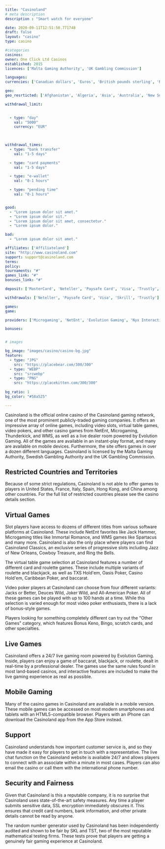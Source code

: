 ```yaml
---
title: "Casinoland"
# meta description
description : "Smart watch for everyone"

date: 2020-09-11T12:51:50.771748
draft: false
layout: "casino" 
type: casino

#categories
casinos: 
owner: One Click Ltd Casinos
established: 2015
licences: ['Malta Gaming Authority', 'UK Gambling Commission']

languages: 
currencies: ['Canadian dollars', 'Euros', 'British pounds sterling', 'New Zealand dollars']

geo: 
geo_resrticted: ['Afghanistan', 'Algeria', 'Asia', 'Australia', 'New South Wales', 'Belgium', 'Bouvet Island', 'British Indian Ocean Territory', 'Bulgaria', 'Comoros', 'Cyprus', 'Czech Republic', 'Denmark', 'Ecuador', 'Estonia', 'Ethiopia', 'Faroe Islands', 'France', 'Germany', 'Schleswig-Holstein', 'Greece', 'Greenland', 'Hong Kong', 'Hungary', 'India', 'Indonesia', 'Iran', 'Iraq', 'Israel', 'Italy', 'Jordan', 'Marshall Islands', 'North Korea', 'Norway', 'Pakistan', 'Palestinian Territories', 'Philippines', 'Poland', 'Portugal', 'Puerto Rico', 'Romania', 'Singapore', 'Slovenia', 'Somalia', 'South Africa', 'South Georgia and the South Sandwich Islands', 'South Sudan', 'Spain', 'Sudan', 'Sweden', 'Switzerland', 'Syria', 'United States', 'Alabama', 'Alaska', 'American Samoa', 'Arizona', 'Arkansas', 'California', 'Colorado', 'Connecticut', 'Delaware', 'District of Columbia', 'Florida', 'Georgia(US)', 'Guam', 'Hawaii', 'Idaho', 'Illinois', 'Indiana', 'Iowa', 'Kansas', 'Kentucky', 'Louisiana', 'Maine', 'Maryland', 'Massachusetts', 'Michigan', 'Minnesota', 'Mississippi', 'Missouri', 'Montana', 'Nebraska', 'Nevada', 'New Hampshire', 'New Jersey', 'New Mexico', 'New York', 'North Carolina', 'North Dakota', 'Northern Mariana Islands', 'Ohio', 'Oklahoma', 'Oregon', 'Pennsylvania', 'Rhode Island', 'South Carolina', 'South Dakota', 'Tennessee', 'Texas', 'U.S. Virgin Islands', 'Utah', 'Vermont', 'Virginia', 'Washington', 'West Virginia', 'Wisconsin', 'Wyoming', 'Vatican City', 'Western Sahara', 'Yemen']

withdrawal_limit:

  
  - type: "day"
    val: "5000"
    currency: "EUR"
  
  

withdrawal_times:
  - type: "bank transfer"
    val: "1-5 days"

  - type: "card payments"
    val: "1-5 days"

  - type: "e-wallet"
    val: "0-1 hours"

  - type: "pending time"
    val: "0-1 hours"


good:
  - "Lorem ipsum dolor sit amet."
  - "Lorem ipsum dolor sit."
  - "Lorem ipsum dolor sit amet, consectetur."
  - "Lorem ipsum dolor."

bad:
  - "Lorem ipsum dolor sit amet."

affiliates: ['Affiliateland']
site: "http://www.casinoland.com"
support: support@casinoland.com
terms:
policy:
tournaments: "#"
games_link: "#"
bonuses_link: "#"

deposit: ['MasterCard', 'Neteller', 'Paysafe Card', 'Visa', 'Trustly', 'Skrill', 'Maestro']

withdrawals: ['Neteller', 'Paysafe Card', 'Visa', 'Skrill', 'Trustly']

games: 
game:

providers: ['Microgaming', 'NetEnt', 'Evolution Gaming', 'Nyx Interactive', 'Bally', "Play'n GO", 'IGT (WagerWorks)', 'WMS', 'NextGen Gaming', 'Blueprint Gaming', 'Barcrest Games', 'Thunderkick', 'Big Time Gaming', 'Elk Studios', 'SG Gaming', 'Lightning Box', 'Inspired', 'Saber Interactive', 'Red Tiger Gaming', 'Shuffle Master']

bonuses:


# images

bg_image: "images/casino/casino-bg.jpg"  
feature:
  - type: "JPG" 
    src: "https://placebear.com/300/300"
  - type: "WEBP"
    src: "srcwebp"
  - type: "PNG"
    src: "https://placekitten.com/300/300"  
 
bg_ratio: 1 
bg_color: "#58a525"  

---
```


Casinoland is the official online casino of the Casinoland gaming network, one of the most prominent publicly-traded gaming companies. It offers an impressive array of online games, including video slots, virtual table games, video pokers, and other casino games from NetEnt, Microgaming, Thunderkick, and WMS, as well as a live dealer room powered by Evolution Gaming. All of the games are available in an instant-play format, and many are available on mobile devices. Furthermore, the site offers games in over a dozen different languages. Casinoland is licensed by the Malta Gaming Authority, Swedish Gambling Authority and the UK Gambling Commission.

## Restricted Countries and Territories
Because of some strict regulations, Casinoland is not able to offer games to players in United States, France, Italy, Spain, Hong Kong, and China among other countries. For the full list of restricted countries please see the casino details section.

## Virtual Games
Slot players have access to dozens of different titles from various software platforms at Casinoland. These include NetEnt favorites like Jack Hammer, Microgaming titles like Immortal Romance, and WMS games like Spartacus and many more. Casinoland is also the only place where players can find Casinoland Classics, an exclusive series of progressive slots including Jazz of New Orleans, Cowboy Treasure, and Ring the Bells.

The virtual table game selection at Casinoland features a number of different card and roulette games. These include multiple variants of roulette and blackjack, as well as TXS Hold'em, Oasis Poker, Casino Hold'em, Caribbean Poker, and baccarat.

Video poker players at Casinoland can choose from four different variants: Jacks or Better, Deuces Wild, Joker Wild, and All-American Poker. All of these games can be played with up to 100 hands at a time. While this selection is varied enough for most video poker enthusiasts, there is a lack of bonus-style games.

Players looking for something completely different can try out the "Other Games" category, which features Bonus Keno, Bingo, scratch cards, and other specialties.

## Live Games
Casinoland offers a 24/7 live gaming room powered by Evolution Gaming. Inside, players can enjoy a game of baccarat, blackjack, or roulette, dealt in real-time by a professional dealer. The games use the same rules found in most land-based casinos, and interactive features are included to make the live gaming experience as real as possible.

## Mobile Gaming
Many of the casino games in Casinoland are available in a mobile version. These mobile games can be accessed on most modern smartphones and tablets with an HTML5-compatible browser. Players with an iPhone can download the Casinoland app from the App Store instead.

## Support
Casinoland understands how important customer service is, and so they have made it easy for players to get in touch with a representative. The live chat function on the Casinoland website is available 24/7 and allows players to connect with an associate within a minute in most cases. Players can also email the casino or call them with the international phone number.

## Security and Fairness
Given that Casinoland is this a reputable company, it is no surprise that Casinoland uses state-of-the-art safety measures. Any time a player submits sensitive data, SSL encryption immediately obscures it. This ensures that credit card numbers, bank information, and other private details cannot be read by anyone.

The random number generator used by Casinoland has been independently audited and shown to be fair by SKL and TST, two of the most reputable mathematical testing firms. These tests prove that players are getting a genuinely fair gaming experience at Casinoland.
